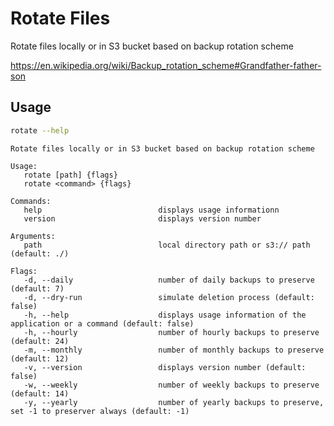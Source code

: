 # Rotate Files

Rotate files locally or in S3 bucket based on backup rotation scheme

<https://en.wikipedia.org/wiki/Backup_rotation_scheme#Grandfather-father-son>

## Usage

```bash
rotate --help
```

```console
Rotate files locally or in S3 bucket based on backup rotation scheme

Usage:
   rotate [path] {flags}
   rotate <command> {flags}

Commands: 
   help                          displays usage informationn
   version                       displays version number

Arguments: 
   path                          local directory path or s3:// path (default: ./)

Flags: 
   -d, --daily                   number of daily backups to preserve (default: 7)
   -d, --dry-run                 simulate deletion process (default: false)
   -h, --help                    displays usage information of the application or a command (default: false)
   -h, --hourly                  number of hourly backups to preserve (default: 24)
   -m, --monthly                 number of monthly backups to preserve (default: 12)
   -v, --version                 displays version number (default: false)
   -w, --weekly                  number of weekly backups to preserve (default: 14)
   -y, --yearly                  number of yearly backups to preserve, set -1 to preserver always (default: -1)
```
